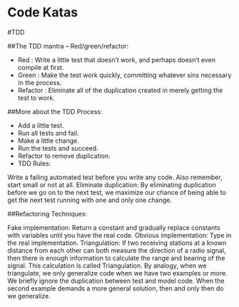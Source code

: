 Code Katas
=========

#TDD

##The TDD mantra – Red/green/refactor:

- Red : Write a little test that doesn’t work, and perhaps doesn’t even compile at first.
- Green : Make the test work quickly, committing whatever sins necessary in the process.
- Refactor : Eliminate all of the duplication created in merely getting the test to work.

##More about the TDD Process:

- Add a little test.
- Run all tests and fail.
- Make a little change.
- Run the tests and succeed.
- Refactor to remove duplication.
- TDD Rules:

Write a failing automated test before you write any code. Also remember, start small or not at all.
Eliminate duplication: By eliminating duplication before we go on to the next test, we maximize our chance of being able to get the next test running with one and only one change.

##Refactoring Techniques:

Fake implementation: Return a constant and gradually replace constants with variables until you have the real code.
Obvious implementation: Type in the real implementation.
Triangulation: If two receiving stations at a known distance from each other can both measure the direction of a radio signal, 
then there is enough information to calculate the range and bearing of the signal. This calculation is called Triangulation. 
By analogy, when we triangulate, we only generalize code when we have two examples or more. 
We briefly ignore the duplication between test and model code. 
When the second example demands a more general solution, then and only then do we generalize.
